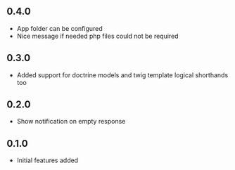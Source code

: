## 0.4.0
* App folder can be configured
* Nice message if needed php files could not be required

## 0.3.0
* Added support for doctrine models and twig template logical shorthands too

## 0.2.0
* Show notification on empty response

## 0.1.0
* Initial features added
